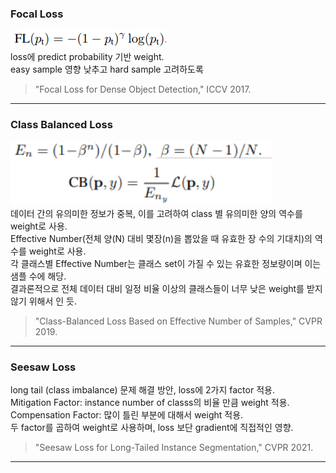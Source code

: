 ### Focal Loss  
![FocalLoss](./images/FocalLoss.png)  
loss에 predict probability 기반 weight.  
easy sample 영향 낮추고 hard sample 고려하도록  
> "Focal Loss for Dense Object Detection," ICCV 2017.  

-------------------------------------------------------



### Class Balanced Loss
![ClassBalancedLoss](./images/ClassBalancedLoss.png)  
데이터 간의 유의미한 정보가 중복, 이를 고려하여 class 별 유의미한 양의 역수를 weight로 사용.  
Effective Number(전체 양(N) 대비 몇장(n)을 뽑았을 때 유효한 장 수의 기대치)의 역수를 weight로 사용.  
각 클래스별 Effective Number는 클래스 set이 가질 수 있는 유효한 정보량이며 이는 샘플 수에 해당.  
결과론적으로 전체 데이터 대비 일정 비율 이상의 클래스들이 너무 낮은 weight를 받지 않기 위해서 인 듯.  
> "Class-Balanced Loss Based on Effective Number of Samples," CVPR 2019.  

-------------------------------------------------------



### Seesaw Loss
long tail (class imbalance) 문제 해결 방안, loss에 2가지 factor 적용.  
Mitigation Factor: instance number of classs의 비율 만큼 weight 적용.  
Compensation Factor: 많이 틀린 부분에 대해서 weight 적용.  
두 factor를 곱하여 weight로 사용하며, loss 보단 gradient에 직접적인 영향.  
> "Seesaw Loss for Long-Tailed Instance Segmentation," CVPR 2021.  

-------------------------------------------------------
